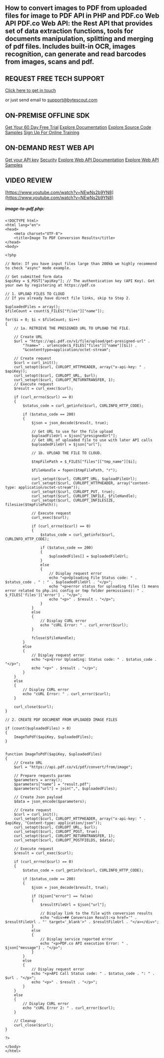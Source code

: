 ## How to convert images to PDF from uploaded files for image to PDF API in PHP and PDF.co Web API PDF.co Web API: the Rest API that provides set of data extraction functions, tools for documents manipulation, splitting and merging of pdf files. Includes built-in OCR, images recognition, can generate and read barcodes from images, scans and pdf.

## REQUEST FREE TECH SUPPORT

[Click here to get in touch](https://bytescout.zendesk.com/hc/en-us/requests/new?subject=PDF.co%20Web%20API%20Question)

or just send email to [support@bytescout.com](mailto:support@bytescout.com?subject=PDF.co%20Web%20API%20Question) 

## ON-PREMISE OFFLINE SDK 

[Get Your 60 Day Free Trial](https://bytescout.com/download/web-installer?utm_source=github-readme)
[Explore Documentation](https://bytescout.com/documentation/index.html?utm_source=github-readme)
[Explore Source Code Samples](https://github.com/bytescout/ByteScout-SDK-SourceCode/)
[Sign Up For Online Training](https://academy.bytescout.com/)


## ON-DEMAND REST WEB API

[Get your API key](https://app.pdf.co/signup?utm_source=github-readme)
[Security](https://pdf.co/security)
[Explore Web API Documentation](https://apidocs.pdf.co?utm_source=github-readme)
[Explore Web API Samples](https://github.com/bytescout/ByteScout-SDK-SourceCode/tree/master/PDF.co%20Web%20API)

## VIDEO REVIEW

[https://www.youtube.com/watch?v=NEwNs2b9YN8](https://www.youtube.com/watch?v=NEwNs2b9YN8)




<!-- code block begin -->

##### **image-to-pdf.php:**
    
```
<!DOCTYPE html>
<html lang="en">
<head>
    <meta charset="UTF-8">
    <title>Image To PDF Conversion Results</title>
</head>
<body>

<?php 

// Note: If you have input files large than 200kb we highly recommend to check "async" mode example.

// Get submitted form data
$apiKey = $_POST["apiKey"]; // The authentication key (API Key). Get your own by registering at https://pdf.co

// 1. UPLOAD FILES TO CLOUD
// If you already have direct file links, skip to Step 2.

$uploadedFiles = array();
$fileCount = count($_FILES["files"]["name"]);

for($i = 0; $i < $fileCount; $i++)
{
    // 1a. RETRIEVE THE PRESIGNED URL TO UPLOAD THE FILE.

    // Create URL
    $url = "https://api.pdf.co/v1/file/upload/get-presigned-url" . 
        "?name=" . urlencode($_FILES["files"]["name"][$i]) .
        "&contenttype=application/octet-stream";

    // Create request
    $curl = curl_init();
    curl_setopt($curl, CURLOPT_HTTPHEADER, array("x-api-key: " . $apiKey));
    curl_setopt($curl, CURLOPT_URL, $url);
    curl_setopt($curl, CURLOPT_RETURNTRANSFER, 1);
    // Execute request
    $result = curl_exec($curl);

    if (curl_errno($curl) == 0)
    {
        $status_code = curl_getinfo($curl, CURLINFO_HTTP_CODE);

        if ($status_code == 200)
        {
            $json = json_decode($result, true);

            // Get URL to use for the file upload
            $uploadFileUrl = $json["presignedUrl"];
            // Get URL of uploaded file to use with later API calls
            $uploadedFileUrl = $json["url"];

            // 1b. UPLOAD THE FILE TO CLOUD.            

            $tmpFilePath = $_FILES["files"]["tmp_name"][$i];

            $fileHandle = fopen($tmpFilePath, "r");

            curl_setopt($curl, CURLOPT_URL, $uploadFileUrl);
            curl_setopt($curl, CURLOPT_HTTPHEADER, array("content-type: application/octet-stream"));
            curl_setopt($curl, CURLOPT_PUT, true);
            curl_setopt($curl, CURLOPT_INFILE, $fileHandle);
            curl_setopt($curl, CURLOPT_INFILESIZE, filesize($tmpFilePath));

            // Execute request
            curl_exec($curl);

            if (curl_errno($curl) == 0)
            {
                $status_code = curl_getinfo($curl, CURLINFO_HTTP_CODE);

                if ($status_code == 200)
                {
                    $uploadedFiles[] = $uploadedFileUrl;
                }
                else
                {
                    // Display request error
                    echo "<p>Uploading File Status code: " . $status_code . " : " . $uploadedFileUrl . "</p>"; 
                    echo "<p>error status for uploading files (1 means error related to php.ini config or tmp folder permissions): " . $_FILES['files']['error'] . "</p>";
                    echo "<p>" . $result . "</p>"; 
                }
            }
            else
            {
                // Display CURL error
                echo "cURL Error: " . curl_error($curl);
            }

            fclose($fileHandle);
        }
        else
        {
            // Display request error
            echo "<p>Error Uploading: Status code: " . $status_code . "</p>"; 
            echo "<p>" . $result . "</p>"; 
        }
    }
    else
    {
        // Display CURL error
        echo "cURL Error: " . curl_error($curl);
    }

    curl_close($curl); 
}

// 2. CREATE PDF DOCUMENT FROM UPLOADED IMAGE FILES

if (count($uploadedFiles) > 0) 
{
    ImageToPdf($apiKey, $uploadedFiles);
}


function ImageToPdf($apiKey, $uploadedFiles) 
{
    // Create URL
    $url = "https://api.pdf.co/v1/pdf/convert/from/image";

    // Prepare requests params
    $parameters = array();
    $parameters["name"] = "result.pdf";
    $parameters["url"] = join(",", $uploadedFiles);

    // Create Json payload
    $data = json_encode($parameters);

    // Create request
    $curl = curl_init();
    curl_setopt($curl, CURLOPT_HTTPHEADER, array("x-api-key: " . $apiKey, "Content-type: application/json"));
    curl_setopt($curl, CURLOPT_URL, $url);
    curl_setopt($curl, CURLOPT_POST, true);
    curl_setopt($curl, CURLOPT_RETURNTRANSFER, 1);
    curl_setopt($curl, CURLOPT_POSTFIELDS, $data);

    // Execute request
    $result = curl_exec($curl);

    if (curl_errno($curl) == 0)
    {
        $status_code = curl_getinfo($curl, CURLINFO_HTTP_CODE);

        if ($status_code == 200)
        {
            $json = json_decode($result, true);

            if ($json["error"] == false)
            {
                $resultFileUrl = $json["url"];

                // Display link to the file with conversion results
                echo "<div>## Conversion Result:<a href='" . $resultFileUrl . "' target='_blank'>" . $resultFileUrl . "</a></div>";
            }
            else
            {
                // Display service reported error
                echo "<p>PDF.co API execution Error: " . $json["message"] . "</p>"; 
            }
        }
        else
        {
            // Display request error
            echo "<p>API Call Status code: " . $status_code . ": " . $url . "</p>"; 
            echo "<p>" . $result . "</p>"; 
        }
    }
    else
    {
        // Display CURL error
        echo "cURL Error 2: " . curl_error($curl);
    }

    // Cleanup
    curl_close($curl);
}

?>

</body>
</html>

```

<!-- code block end -->